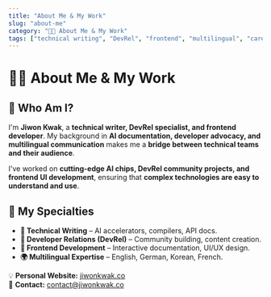 ```yaml
---
title: "About Me & My Work"
slug: "about-me"
category: "👩‍💻 About Me & My Work"
tags: ["technical writing", "DevRel", "frontend", "multilingual", "career"]
---
```

# 👩‍💻 About Me & My Work

## 🌟 Who Am I?
I'm **Jiwon Kwak**, a **technical writer, DevRel specialist, and frontend developer**. My background in **AI documentation, developer advocacy, and multilingual communication** makes me a **bridge between technical teams and their audience**.

I've worked on **cutting-edge AI chips, DevRel community projects, and frontend UI development**, ensuring that **complex technologies are easy to understand and use**.

## 🎯 My Specialties
- **📖 Technical Writing** – AI accelerators, compilers, API docs.
- **🚀 Developer Relations (DevRel)** – Community building, content creation.
- **🎨 Frontend Development** – Interactive documentation, UI/UX design.
- **🌍 Multilingual Expertise** – English, German, Korean, French.

💡 **Personal Website:** [jiwonkwak.co](https://jiwonkwak.co)  
📩 **Contact:** [contact@jiwonkwak.co](mailto:contact@jiwonkwak.co)